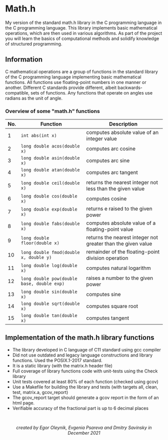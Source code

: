 # Math.h  

My version of the standard math.h library in the C programming language in the C programming language. This library implements basic mathematical operations, which are then used in various algorithms. As part of the project you will learn the basics of computational methods and solidify knowledge of structured programming.


## Information

C mathematical operations are a group of functions in the standard library of the C programming language implementing basic mathematical functions. All functions use floating-point numbers in one manner or another. Different C standards provide different, albeit backwards-compatible, sets of functions. Any functions that operate on angles use radians as the unit of angle.

### Overview of some "math.h" functions

| No. | Function | Description |
| --- | -------- | ----------- |
| 1 | `int abs(int x)` | computes absolute value of an integer value |
| 2 | `long double acos(double x)` | computes arc cosine |
| 3 | `long double asin(double x)` | computes arc sine |
| 4 | `long double atan(double x)` | computes arc tangent |
| 5 | `long double ceil(double x)` | returns the nearest integer not less than the given value |
| 6 | `long double cos(double x)` | computes cosine |
| 7 | `long double exp(double x)` | returns e raised to the given power |
| 8 | `long double fabs(double x)` | computes absolute value of a floating-point value |
| 9 | `long double floor(double x)` | returns the nearest integer not greater than the given value |
| 10 | `long double fmod(double x, double y)` | remainder of the floating-point division operation |
| 11 | `long double log(double x)` | computes natural logarithm |
| 12 | `long double pow(double base, double exp)` | raises a number to the given power |
| 13 | `long double sin(double x)` | computes sine |
| 14 | `long double sqrt(double x)` | computes square root |
| 15 | `long double tan(double x)` | computes tangent |  


## Implementation of the math.h library functions

- The library developed in C language of C11 standard using gcc compiler
- Did not use outdated and legacy language constructions and library functions. Used the POSIX.1-2017 standard.
- It is a static library (with the matrix.h header file)
- Full coverage of library functions code with unit-tests using the Check library
- Unit tests covered at least 80% of each function (checked using gcov)  
- Use a Makefile for building the library and tests (with targets all, clean, test, matrix.a, gcov_report)
- The gcov_report target should generate a gcov report in the form of an html page.
- Verifiable accuracy of the fractional part is up to 6 decimal places

&nbsp;
<div style="text-align:center"> 
<i>created by Egor Oleynik, Evgenia Psareva and Dmitry Savinsky in December 2021</i>
</div>
